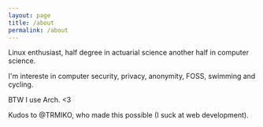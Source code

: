 ```yaml
---
layout: page
title: /about
permalink: /about
---
```


Linux enthusiast, half degree in actuarial science another half in computer science.

I'm intereste in computer security, privacy, anonymity, FOSS, swimming and cycling.

BTW I use Arch. <3

Kudos to @TRMIKO, who made this possible (I suck at web development).

